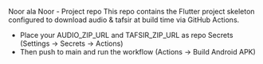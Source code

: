 Noor ala Noor - Project repo
This repo contains the Flutter project skeleton configured to download audio & tafsir at build time via GitHub Actions.
- Place your AUDIO_ZIP_URL and TAFSIR_ZIP_URL as repo Secrets (Settings -> Secrets -> Actions)
- Then push to main and run the workflow (Actions -> Build Android APK)
